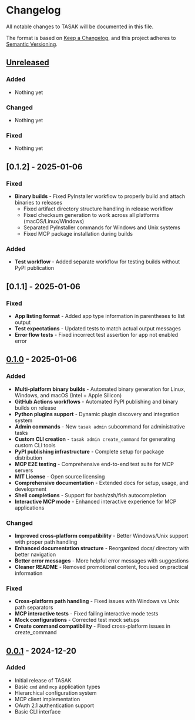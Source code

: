 # Changelog

All notable changes to TASAK will be documented in this file.

The format is based on [Keep a Changelog](https://keepachangelog.com/en/1.0.0/),
and this project adheres to [Semantic Versioning](https://semver.org/spec/v2.0.0.html).

## [Unreleased]

### Added
- Nothing yet

### Changed
- Nothing yet

### Fixed
- Nothing yet

## [0.1.2] - 2025-01-06

### Fixed
- **Binary builds** - Fixed PyInstaller workflow to properly build and attach binaries to releases
  - Fixed artifact directory structure handling in release workflow
  - Fixed checksum generation to work across all platforms (macOS/Linux/Windows)
  - Separated PyInstaller commands for Windows and Unix systems
  - Fixed MCP package installation during builds

### Added
- **Test workflow** - Added separate workflow for testing builds without PyPI publication

## [0.1.1] - 2025-01-06

### Fixed
- **App listing format** - Added app type information in parentheses to list output
- **Test expectations** - Updated tests to match actual output messages
- **Error flow tests** - Fixed incorrect test assertion for app not enabled error

## [0.1.0] - 2025-01-06

### Added
- **Multi-platform binary builds** - Automated binary generation for Linux, Windows, and macOS (Intel + Apple Silicon)
- **GitHub Actions workflows** - Automated PyPI publishing and binary builds on release
- **Python plugins support** - Dynamic plugin discovery and integration system
- **Admin commands** - New `tasak admin` subcommand for administrative tasks
- **Custom CLI creation** - `tasak admin create_command` for generating custom CLI tools
- **PyPI publishing infrastructure** - Complete setup for package distribution
- **MCP E2E testing** - Comprehensive end-to-end test suite for MCP servers
- **MIT License** - Open source licensing
- **Comprehensive documentation** - Extended docs for setup, usage, and development
- **Shell completions** - Support for bash/zsh/fish autocompletion
- **Interactive MCP mode** - Enhanced interactive experience for MCP applications

### Changed
- **Improved cross-platform compatibility** - Better Windows/Unix support with proper path handling
- **Enhanced documentation structure** - Reorganized docs/ directory with better navigation
- **Better error messages** - More helpful error messages with suggestions
- **Cleaner README** - Removed promotional content, focused on practical information

### Fixed
- **Cross-platform path handling** - Fixed issues with Windows vs Unix path separators
- **MCP interactive tests** - Fixed failing interactive mode tests
- **Mock configurations** - Corrected test mock setups
- **Create command compatibility** - Fixed cross-platform issues in create_command

## [0.0.1] - 2024-12-20

### Added
- Initial release of TASAK
- Basic `cmd` and `mcp` application types
- Hierarchical configuration system
- MCP client implementation
- OAuth 2.1 authentication support
- Basic CLI interface

[Unreleased]: https://github.com/jacekjursza/tasak/compare/v0.1.0...HEAD
[0.1.0]: https://github.com/jacekjursza/tasak/compare/v0.0.1...v0.1.0
[0.0.1]: https://github.com/jacekjursza/tasak/releases/tag/v0.0.1
